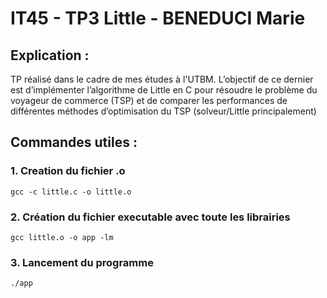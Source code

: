 # IT45 - TP3 Little - BENEDUCI Marie

## Explication :

TP réalisé dans le cadre de mes études à l'UTBM. L’objectif de ce dernier est d’implémenter l’algorithme de Little en C pour résoudre le problème du voyageur de commerce (TSP) et de comparer les performances de différentes méthodes d’optimisation du TSP (solveur/Little principalement)

## Commandes utiles :

### 1. Creation du fichier .o
    gcc -c little.c -o little.o 

### 2. Création du fichier executable avec toute les librairies
    gcc little.o -o app -lm 
    
### 3. Lancement du programme
    ./app

